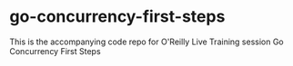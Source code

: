 # go-concurrency-first-steps
This is the accompanying code repo for O'Reilly Live Training session Go Concurrency First Steps
